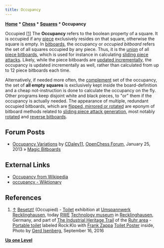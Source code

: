 ```yaml
---
title: Occupancy
---
```

**[Home](Home "Home") \* [Chess](Chess "Chess") \* [Squares](Squares "Squares") \* Occupancy**



 [](File:ZappaBesetzt20160916.JPG) Occupied <a id="cite-note-1" href="#cite-ref-1">[1]</a> 
The **Occupancy** refers to the boolean property of a square. It is occupied if any [piece](Pieces "Pieces") exclusively resides on that square, otherwise the square is empty. In [bitboards](Bitboards "Bitboards"), the occupancy or *occupied bitboard* refers the set of all squares occupied by any piece. Thus, it is the [union](General_Setwise_Operations#Union "General Setwise Operations") of all [piece bitboards](Bitboard_Board-Definition "Bitboard Board-Definition"), which is used for instance in calculating [sliding piece attacks](Sliding_Piece_Attacks "Sliding Piece Attacks"). Likely, while the piece bitboards are [updated incrementally](Incremental_Updates "Incremental Updates"), the occupancy is updated incrementally as well, rather than calculated from up to 12 piece bitboards each time.


Alternatively, if needed more often, the [complement](General_Setwise_Operations#ComplementSet "General Setwise Operations") set of the occupancy, the set of **all empty squares** is exclusively kept inside the board-definition and a cheap not-instruction is done to calculate the occupancy on the fly. Other programs keep disjoint white and black pieces, to "or" them if the occupancy is actually needed. The appearance of multiple, redundant occupied bitboards, which are [flipped, mirrored or rotated](Flipping_Mirroring_and_Rotating "Flipping Mirroring and Rotating") are eponym of bitboard methods related to [sliding piece attack generation](Sliding_Piece_Attacks "Sliding Piece Attacks"), most notably [rotated](Rotated_Bitboards "Rotated Bitboards") and [reverse bitboards](Reverse_Bitboards "Reverse Bitboards"). 



## Forum Posts


* [Occupancy Variations](http://www.open-chess.org/viewtopic.php?f=5&t=2240) by [CDaley11](Christian_Daley "Christian Daley"), [OpenChess Forum](Computer_Chess_Forums "Computer Chess Forums"), January 25, 2013 » [Magic Bitboards](Magic_Bitboards "Magic Bitboards")


## External Links


* [Occupancy from Wikipedia](https://en.wikipedia.org/wiki/Occupancy)
* [occupancy - Wiktionary](https://en.wiktionary.org/wiki/occupancy)


## References


1. <a id="cite-ref-1" href="#cite-note-1">↑</a> [Besetzt!](https://de-de.facebook.com/umspannwerk.recklinghausen/posts/10153757793891429) (Occupied) - [Toilet](https://en.wikipedia.org/wiki/Toilet) exhibition at [Umspannwerk Recklinghausen](https://de.wikipedia.org/wiki/Umspannwerk_Recklinghausen), today [RWE](https://en.wikipedia.org/wiki/RWE) [Technology museum](https://en.wikipedia.org/wiki/Technology_museum) in [Recklinghausen](https://en.wikipedia.org/wiki/Recklinghausen), Germany, and part of [The Industrial Heritage Trail](Category:Industrial_Heritage_Trail "Category:Industrial Heritage Trail") of the [Ruhr area](https://en.wikipedia.org/wiki/Ruhr) - [Portable toilet](https://en.wikipedia.org/wiki/Toilet#Others) labeled Rock:Klo with [Frank Zappa](Category:Frank_Zappa "Category:Frank Zappa") [Toilet Poster](http://wiki.killuglyradio.com/wiki/The_Toilet_Poster) inside, Photo by [Gerd Isenberg](Gerd_Isenberg "Gerd Isenberg"), September 16, 2016

**[Up one Level](Squares "Squares")**







 
